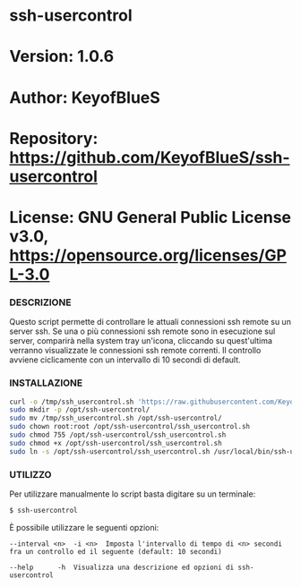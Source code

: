 # ssh-usercontrol

# Version:    1.0.6
# Author:     KeyofBlueS
# Repository: https://github.com/KeyofBlueS/ssh-usercontrol
# License:    GNU General Public License v3.0, https://opensource.org/licenses/GPL-3.0

### DESCRIZIONE
Questo script permette di controllare le attuali connessioni ssh remote su un server ssh. Se una o più connessioni ssh remote sono in esecuzione
sul server, comparirà nella system tray un'icona, cliccando su quest'ultima verranno visualizzate le connessioni ssh remote correnti.
Il controllo avviene ciclicamente con un intervallo di 10 secondi di default.

### INSTALLAZIONE
```sh
curl -o /tmp/ssh_usercontrol.sh 'https://raw.githubusercontent.com/KeyofBlueS/ssh-usercontrol/master/ssh_usercontrol.sh'
sudo mkdir -p /opt/ssh-usercontrol/
sudo mv /tmp/ssh_usercontrol.sh /opt/ssh-usercontrol/
sudo chown root:root /opt/ssh-usercontrol/ssh_usercontrol.sh
sudo chmod 755 /opt/ssh-usercontrol/ssh_usercontrol.sh
sudo chmod +x /opt/ssh-usercontrol/ssh_usercontrol.sh
sudo ln -s /opt/ssh-usercontrol/ssh_usercontrol.sh /usr/local/bin/ssh-usercontrol
```
### UTILIZZO
Per utilizzare manualmente lo script basta digitare su un terminale:
```sh
$ ssh-usercontrol
```

È possibile utilizzare le seguenti opzioni:
```
--interval <n>	-i <n>	Imposta l'intervallo di tempo di <n> secondi fra un controllo ed il seguente (default: 10 secondi)

--help		-h	Visualizza una descrizione ed opzioni di ssh-usercontrol
```
